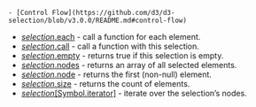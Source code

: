     - [Control Flow](https://github.com/d3/d3-selection/blob/v3.0.0/README.md#control-flow)

- [_selection_.each](https://github.com/d3/d3-selection/blob/v3.0.0/README.md#selection_each) - call a function for each element.
- [_selection_.call](https://github.com/d3/d3-selection/blob/v3.0.0/README.md#selection_call) - call a function with this selection.
- [_selection_.empty](https://github.com/d3/d3-selection/blob/v3.0.0/README.md#selection_empty) - returns true if this selection is empty.
- [_selection_.nodes](https://github.com/d3/d3-selection/blob/v3.0.0/README.md#selection_nodes) - returns an array of all selected elements.
- [_selection_.node](https://github.com/d3/d3-selection/blob/v3.0.0/README.md#selection_node) - returns the first (non-null) element.
- [_selection_.size](https://github.com/d3/d3-selection/blob/v3.0.0/README.md#selection_size) - returns the count of elements.
- [_selection_[Symbol.iterator]](https://github.com/d3/d3-selection/blob/v3.0.0/README.md#selection_iterator) - iterate over the selection’s nodes.
